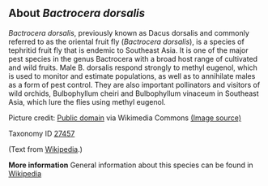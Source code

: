 **About *Bactrocera dorsalis***
-------------------------
*Bactrocera dorsalis*, previously known as Dacus dorsalis and commonly 
referred to as the oriental fruit fly (*Bactrocera dorsalis*), is a 
species of tephritid fruit fly that is endemic to Southeast Asia. It 
is one of the major pest species in the genus Bactrocera with a broad 
host range of cultivated and wild fruits. Male B. dorsalis respond 
strongly to methyl eugenol, which is used to monitor and estimate 
populations, as well as to annihilate males as a form of pest control. 
They are also important pollinators and visitors of wild orchids, 
Bulbophyllum cheiri and Bulbophyllum vinaceum in Southeast Asia, which 
lure the flies using methyl eugenol.


Picture credit: [Public domain](https://commons.wikimedia.org/wiki/Main_Page) via Wikimedia Commons [(Image source)](https://en.wikipedia.org/wiki/File:Bactrocera_dorsalis.jpg)

Taxonomy ID [27457](https://www.uniprot.org/taxonomy/27457)

(Text from [Wikipedia](https://en.wikipedia.org/).)

**More information**
General information about this species can be found in [Wikipedia](https://en.wikipedia.org/wiki/Bactrocera_dorsalis)
